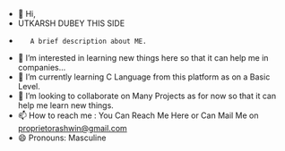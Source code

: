 - 👋 Hi,
- UTKARSH DUBEY THIS SIDE
-        A brief description about ME. 
- 👀 I’m interested in learning new things here so that it can help me in companies...
- 🌱 I’m currently learning C Language from this platform as on a Basic Level.
- 💞 I’m looking to collaborate on Many Projects as for now so that it can help me learn new things.
- 📫 How to reach me : You Can Reach Me Here or Can Mail Me on proprietorashwin@gmail.com
- 😄 Pronouns: Masculine
